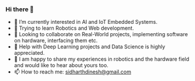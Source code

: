### Hi there 👋

- 🔭 I’m currently interested in AI and IoT Embedded Systems.
- 🌱 Trying to learn Robotics and Web development.
- 👯 Looking to collaborate on Real-World projects, implementing software on hardware, interfacing them etc. 
- 🤔 Help with Deep Learning projects and Data Science is highly appreciated.
- 💬 I am happy to share my experiences in robotics and the hardware field and would like to hear about yours too.
- 📫 How to reach me: sidharthdinesh@gmail.com


<!--
**Sidharth-Dinesh/Sidharth-Dinesh** is a ✨ _special_ ✨ repository because its `README.md` (this file) appears on your GitHub profile.

Here are some ideas to get you started:

- 🔭 I’m currently working on AI and IoT Embedded Systems projects.
- 🌱 I’m currently learning Robotics and Web development.
- 👯 I’m looking to collaborate on Real-World projects implmenting software on hardware, interfacing them etc. 
- 🤔 I’m looking for help with Deep Learning projects and Data Science.
- 💬 Ask me about anything related to basic hardware and its programming implementation.
- 📫 How to reach me: sidharthdinesh@gmail.com
-->

